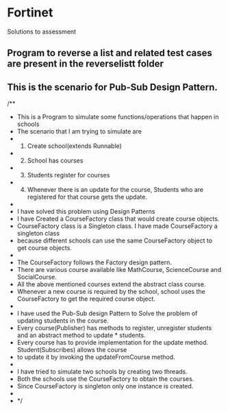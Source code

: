 # Fortinet
Solutions to assessment 

## Program to reverse a list and related test cases are present in the reverselistt folder

## This is the scenario for Pub-Sub Design Pattern.
/**
 * This is a Program to simulate some functions/operations that happen in schools
 * The scenario that I am trying to simulate are
 * 1. Create school(extends Runnable)
 * 2. School has courses
 * 3. Students register for courses
 * 4. Whenever there is an update for the course, Students who are registered for that course gets the update.
 *
 * I have solved this problem using Design Patterns
 * I have Created a CourseFactory class that would create  course objects.
 * CourseFactory class is a Singleton class. I have made CourseFactory a singleton class
 * because different schools can use the same CourseFactory object to get course objects.
 *
 * The CourseFactory follows the Factory design pattern.
 * There are various course available like MathCourse, ScienceCourse and SocialCourse.
 * All the above mentioned courses extend the abstract class course.
 * Whenever a new course is required by the school, school uses the CourseFactory to get the required course object.
 *
 * I have used the Pub-Sub design Pattern to Solve the problem of updating students in the course.
 * Every course(Publisher) has methods to register, unregister students and an abstract method to update * students.
 * Every course has to provide implementation for the update method. Student(Subscribes) allows the course
 * to update it by invoking the updateFromCourse method.
 *
 * I have tried to simulate two schools by creating two threads.
 * Both the schools use the CourseFactory to obtain the courses.
 * Since CourseFactory is singleton only one instance is created.
 *
 * */
